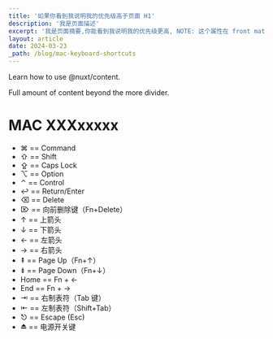 ```yaml
---
title: '如果你看到我说明我的优先级高于页面 H1'
description: '我是页面描述'
excerpt: '我是页面摘要,你能看到我说明我的优先级更高, NOTE: 这个属性在 front matter 中是不支持的'
layout: article
date: 2024-03-23
_path: /blog/mac-keyboard-shortcuts
---
```


Learn how to use @nuxt/content.

Full amount of content beyond the more divider.

<!--more-->

# MAC XXXxxxxx

- ⌘ == Command
- ⇧ == Shift
- ⇪ == Caps Lock
- ⌥ == Option
- ⌃ == Control
- ↩ == Return/Enter
- ⌫ == Delete
- ⌦ == 向前删除键（Fn+Delete）
- ↑ == 上箭头
- ↓ == 下箭头
- ← == 左箭头
- → == 右箭头
- ⇞ == Page Up（Fn+↑）
- ⇟ == Page Down（Fn+↓）
- Home == Fn + ←
- End == Fn + →
- ⇥ == 右制表符（Tab 键）
- ⇤ == 左制表符（Shift+Tab）
- ⎋ == Escape (Esc)
- ⏏ == 电源开关键
